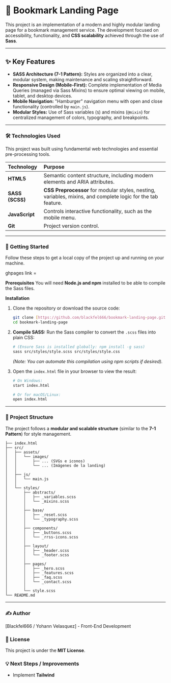 # 🔖 Bookmark Landing Page

This project is an implementation of a modern and highly modular landing page for a bookmark management service. The development focused on accessibility, functionality, and **CSS scalability** achieved through the use of **Sass**.

***

## ✨ Key Features

* **SASS Architecture (7-1 Pattern):** Styles are organized into a clear, modular system, making maintenance and scaling straightforward.
* **Responsive Design (Mobile-First):** Complete implementation of Media Queries (managed via Sass Mixins) to ensure optimal viewing on mobile, tablet, and desktop devices.
* **Mobile Navigation:** "Hamburger" navigation menu with open and close functionality (controlled by `main.js`).
* **Modular Styles:** Use of Sass variables (`$`) and mixins (`@mixin`) for centralized management of colors, typography, and breakpoints.

***

### 🛠️ Technologies Used

This project was built using fundamental web technologies and essential pre-processing tools.

| Technology | Purpose |
| :--- | :--- |
| **HTML5** | Semantic content structure, including modern elements and ARIA attributes. |
| **SASS (SCSS)** | **CSS Preprocessor** for modular styles, nesting, variables, mixins, and complete logic for the tab feature. |
| **JavaScript** | Controls interactive functionality, such as the mobile menu. |
| **Git** | Project version control. |

***

### 🚀 Getting Started

Follow these steps to get a local copy of the project up and running on your machine.

ghpages link = 

**Prerequisites**
You will need **Node.js and npm** installed to be able to compile the Sass files.

**Installation**
1.  Clone the repository or download the source code:

    ```bash
    git clone [https://github.com/blackfel666/bookmark-landing-page.git](https://github.com/blackfel666/bookmark-landing-page.git)
    cd bookmark-landing-page
    ```

2.  **Compile SASS:**
    Run the Sass compiler to convert the `.scss` files into plain CSS:

    ```bash
    # (Ensure Sass is installed globally: npm install -g sass)
    sass src/styles/style.scss src/styles/style.css
    ```
    *(Note: You can automate this compilation using npm scripts if desired).*

3.  Open the `index.html` file in your browser to view the result:
    ```bash
    # On Windows:
    start index.html
    
    # Or for macOS/Linux:
    open index.html
    ```

***

### 📂 Project Structure

The project follows a **modular and scalable structure** (similar to the **7-1 Pattern**) for style management.

```
├── index.html
├── src/
│   ├── assets/
│   │   └── images/
│   │       ├── ... (SVGs e iconos)
│   │       └── ... (Imágenes de la landing)
│   │
│   ├── js/
│   │   └── main.js
│   │
│   └── styles/
│       ├── abstracts/     
│       │   ├── _variables.scss  
│       │   └── _mixins.scss     
│       │
│       ├── base/          
│       │   ├── _reset.scss      
│       │   └── _typography.scss 
│       │
│       ├── components/    
│       │   ├── _buttons.scss    
│       │   └── _rrss-icons.scss 
│       │
│       ├── layout/        
│       │   ├── _header.scss     
│       │   └── _footer.scss     
│       │
│       ├── pages/         
│       │   ├── _hero.scss       
│       │   ├── _features.scss   
│       │   ├── _faq.scss        
│       │   └── _contact.scss    
│       │
│       └── style.scss     
└── README.md
```


***

### ✍️ Author

[Blackfel666 / Yohann Velasquez] - Front-End Development

### 📄 License

This project is under the **MIT License**.

### 💡 Next Steps / Improvements

* Implement **Tailwind** 
